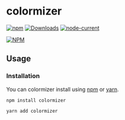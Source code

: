 # colormizer
[![npm](https://img.shields.io/npm/v/colormizer)](https://www.npmjs.com/package/colormizer)
[![Downloads](https://img.shields.io/npm/dm/colormizer)](https://www.npmjs.com/package/colormizer)
[![node-current](https://img.shields.io/node/v/colormizer)](https://www.npmjs.com/package/colormizer)

[![NPM](https://nodei.co/npm/colormizer.png)](https://www.npmjs.com/package/colormizer)

## Usage

### Installation

You can colormizer install using [npm](https://www.npmjs.com/package/colormizer) or [yarn](https://yarnpkg.com/package/colormizer).

```
npm install colormizer
```
```
yarn add colormizer
```